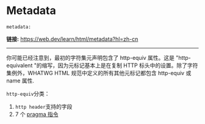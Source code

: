 # Metadata

`metadata:`

**链接:** https://web.dev/learn/html/metadata?hl=zh-cn

---

你可能已经注意到，最初的字符集元声明包含了 http-equiv 属性。这是 "http-equivalent "的缩写，因为元标记基本上是在复制 HTTP 标头中的设置。除了字符集例外，WHATWG HTML 规范中定义的所有其他元标记都包含 http-equiv 或 name 属性.

`http-equiv`分类：
1. `http header`支持的字段
2. 7 个 [pragma 指令](https://html.spec.whatwg.org/multipage/semantics.html#pragma-directives)